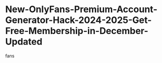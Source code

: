 # New-OnlyFans-Premium-Account-Generator-Hack-2024-2025-Get-Free-Membership-in-December-Updated
fans
